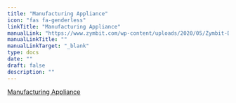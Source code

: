 ```yaml
---
title: "Manufacturing Appliance"
icon: "fas fa-genderless"
linkTitle: "Manufacturing Appliance"
manualLink: "https://www.zymbit.com/wp-content/uploads/2020/05/Zymbit-Data-Sheet_Manufacturing-Appliance_-2020_02_V1.1.pdf"
manualLinkTitle: ""
manualLinkTarget: "_blank"
type: docs
date: ""
draft: false
description: ""
---
```


<p><a href="https://www.zymbit.com/wp-content/uploads/2020/05/Zymbit-Data-Sheet_Manufacturing-Appliance_-2020_02_V1.1.pdf" target="_blank" rel="noopener noreferrer">Manufacturing Appliance</a></p>
